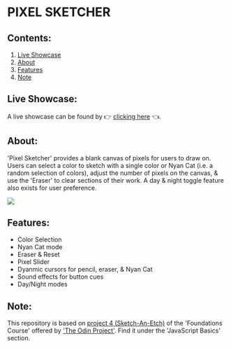 # PIXEL SKETCHER

## Contents:
1. [Live Showcase](#live-showcase)
1. [About](#about)
2. [Features](#features)
3. [Note](#note)

## Live Showcase:
A live showcase can be found by 👉 [clicking here](https://jtd-117.github.io/pixel-sketcher/) 👈.

## About:
'Pixel Sketcher' provides a blank canvas of pixels for users to draw on. Users can select a color to sketch with a single color or Nyan Cat (i.e. a random selection of colors), adjust the number of pixels on the canvas, & use the 'Eraser' to clear sections of their work. A day & night toggle feature also exists for user preference.

![](images/demo.gif)

## Features:
- Color Selection
- Nyan Cat mode
- Eraser & Reset
- Pixel Slider
- Dyanmic cursors for pencil, eraser, & Nyan Cat
- Sound effects for button cues
- Day/Night modes

## Note:
This repository is based on [project 4 (Sketch-An-Etch)](https://www.theodinproject.com/lessons/foundations-etch-a-sketch) of the 'Foundations Course' offered by ['The Odin Project'](https://www.theodinproject.com/). Find it under the 'JavaScript Basics' section.